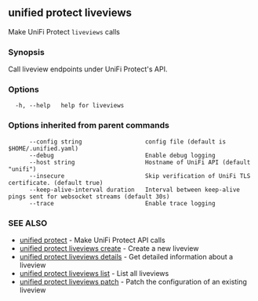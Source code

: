 ## unified protect liveviews

Make UniFi Protect `liveviews` calls

### Synopsis

Call liveview endpoints under UniFi Protect's API.

### Options

```
  -h, --help   help for liveviews
```

### Options inherited from parent commands

```
      --config string                  config file (default is $HOME/.unified.yaml)
      --debug                          Enable debug logging
      --host string                    Hostname of UniFi API (default "unifi")
      --insecure                       Skip verification of UniFi TLS certificate. (default true)
      --keep-alive-interval duration   Interval between keep-alive pings sent for websocket streams (default 30s)
      --trace                          Enable trace logging
```

### SEE ALSO

* [unified protect](unified_protect.md)	 - Make UniFi Protect API calls
* [unified protect liveviews create](unified_protect_liveviews_create.md)	 - Create a new liveview
* [unified protect liveviews details](unified_protect_liveviews_details.md)	 - Get detailed information about a liveview
* [unified protect liveviews list](unified_protect_liveviews_list.md)	 - List all liveviews
* [unified protect liveviews patch](unified_protect_liveviews_patch.md)	 - Patch the configuration of an existing liveview

